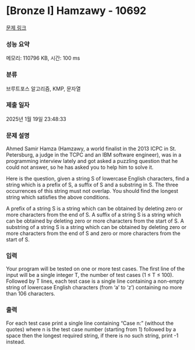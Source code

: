 # [Bronze I] Hamzawy - 10692 

[문제 링크](https://www.acmicpc.net/problem/10692) 

### 성능 요약

메모리: 110796 KB, 시간: 100 ms

### 분류

브루트포스 알고리즘, KMP, 문자열

### 제출 일자

2025년 1월 19일 23:48:33

### 문제 설명

<p>Ahmed Samir Hamza (Hamzawy, a world finalist in the 2013 ICPC in St. Petersburg, a judge in the TCPC and an IBM software engineer), was in a programming interview lately and got asked a puzzling question that he could not answer, so he has asked you to help him to solve it.</p>

<p>Here is the question, given a string S of lowercase English characters, find a string which is a prefix of S, a suffix of S and a substring in S. The three occurrences of this string must not overlap. You should find the longest string which satisfies the above conditions.</p>

<p>A prefix of a string S is a string which can be obtained by deleting zero or more characters from the end of S. A suffix of a string S is a string which can be obtained by deleting zero or more characters from the start of S. A substring of a string S is a string which can be obtained by deleting zero or more characters from the end of S and zero or more characters from the start of S.</p>

### 입력 

 <p>Your program will be tested on one or more test cases. The first line of the input will be a single integer T, the number of test cases (1 ≤ T ≤ 100). Followed by T lines, each test case is a single line containing a non-empty string of lowercase English characters (from ‘a’ to ‘z’) containing no more than 106 characters.</p>

### 출력 

 <p>For each test case print a single line containing “Case n:” (without the quotes) where n is the test case number (starting from 1) followed by a space then the longest required string, if there is no such string, print -1 instead.</p>

